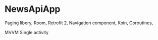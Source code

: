 # NewsApiApp

Paging libery, 
Room, 
Retrofit 2, 
Navigation component, 
Koin, 
Coroutines, 

MVVM
Single activity

